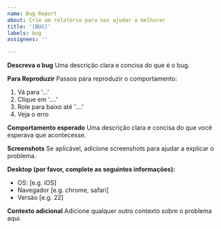 ```yaml
---
name: Bug Report
about: Crie um relatório para nos ajudar a melhorar
title: '[BUG]'
labels: bug
assignees: ''

---
```


**Descreva o bug**
Uma descrição clara e concisa do que é o bug.

**Para Reproduzir**
Passos para reproduzir o comportamento:
1. Vá para '...'
2. Clique em '....'
3. Role para baixo até '....'
4. Veja o erro

**Comportamento esperado**
Uma descrição clara e concisa do que você esperava que acontecesse.

**Screenshots**
Se aplicável, adicione screenshots para ajudar a explicar o problema.

**Desktop (por favor, complete as seguintes informações):**
 - OS: [e.g. iOS]
 - Navegador [e.g. chrome, safari]
 - Versão [e.g. 22]

**Contexto adicional**
Adicione qualquer outro contexto sobre o problema aqui.
